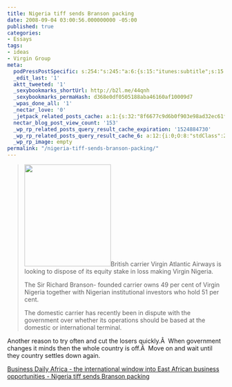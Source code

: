 ```yaml
---
title: Nigeria tiff sends Branson packing
date: 2008-09-04 03:00:56.000000000 -05:00
published: true
categories:
- Essays
tags:
- ideas
- Virgin Group
meta:
  podPressPostSpecific: s:254:"s:245:"a:6:{s:15:"itunes:subtitle";s:15:"##PostExcerpt##";s:14:"itunes:summary";s:15:"##PostExcerpt##";s:15:"itunes:keywords";s:17:"##WordPressCats##";s:13:"itunes:author";s:10:"##Global##";s:15:"itunes:explicit";s:2:"No";s:12:"itunes:block";s:2:"No";}";";
  _edit_last: '1'
  aktt_tweeted: '1'
  _sexybookmarks_shortUrl: http://b2l.me/44qnh
  _sexybookmarks_permaHash: d368e0df0505188aba46160af10009d7
  _wpas_done_all: '1'
  _nectar_love: '0'
  _jetpack_related_posts_cache: a:1:{s:32:"8f6677c9d6b0f903e98ad32ec61f8deb";a:2:{s:7:"expires";i:1470417090;s:7:"payload";a:3:{i:0;a:1:{s:2:"id";i:190;}i:1;a:1:{s:2:"id";i:377;}i:2;a:1:{s:2:"id";i:351;}}}}
  nectar_blog_post_view_count: '153'
  _wp_rp_related_posts_query_result_cache_expiration: '1524884730'
  _wp_rp_related_posts_query_result_cache_6: a:12:{i:0;O:8:"stdClass":2:{s:7:"post_id";s:4:"1038";s:5:"score";s:18:"105.80208800307594";}i:1;O:8:"stdClass":2:{s:7:"post_id";s:3:"874";s:5:"score";s:17:"86.94951469021218";}i:2;O:8:"stdClass":2:{s:7:"post_id";s:4:"1176";s:5:"score";s:15:"83.771877439397";}i:3;O:8:"stdClass":2:{s:7:"post_id";s:4:"1058";s:5:"score";s:15:"83.771877439397";}i:4;O:8:"stdClass":2:{s:7:"post_id";s:4:"1085";s:5:"score";s:17:"81.58859020114053";}i:5;O:8:"stdClass":2:{s:7:"post_id";s:4:"1311";s:5:"score";s:16:"75.0350814681982";}i:6;O:8:"stdClass":2:{s:7:"post_id";s:3:"377";s:5:"score";s:17:"55.75419863809495";}i:7;O:8:"stdClass":2:{s:7:"post_id";s:3:"809";s:5:"score";s:17:"54.75070815120299";}i:8;O:8:"stdClass":2:{s:7:"post_id";s:4:"1052";s:5:"score";s:17:"54.68466847393522";}i:9;O:8:"stdClass":2:{s:7:"post_id";s:4:"1196";s:5:"score";s:17:"53.24867270108744";}i:10;O:8:"stdClass":2:{s:7:"post_id";s:4:"1178";s:5:"score";s:17:"53.24867270108744";}i:11;O:8:"stdClass":2:{s:7:"post_id";s:4:"1417";s:5:"score";s:17:"51.06538546283096";}}
  _wp_rp_image: empty
permalink: "/nigeria-tiff-sends-branson-packing/"
---
```

<blockquote><img class="alignright size-medium wp-image-56" title="Richard Branson" src="{{ site.baseurl }}/posts/2008/09/richardbranson.jpg" alt="" width="200" height="236" />British carrier Virgin Atlantic Airways is looking to dispose of its equity stake in loss making Virgin Nigeria.

The Sir Richard Branson- founded carrier owns 49 per cent of Virgin Nigeria together with Nigerian institutional investors who hold 51 per cent.

The domestic carrier has recently been in dispute with the government over whether its operations should be based at the domestic or international terminal.</blockquote>
<p>Another reason to try often and cut the losers quickly.Â  When government changes it minds then the whole country is off.Â  Move on and wait until they country settles down again.

<a href="http://www.bdafrica.com/index.php?option=com_content&amp;task=view&amp;id=9498&amp;Itemid=5810" rel="nofollow">Business Daily Africa - the international window into East African business opportunities - Nigeria tiff sends Branson packing</a></p>
